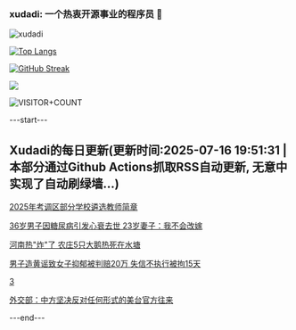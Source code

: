 ### xudadi: 一个热衷开源事业的程序员 👋

![xudadi](https://github-readme-stats-git-masterorgs-github-readme-stats-team.vercel.app/api?username=xudadi)

[![Top Langs](https://github-readme-stats.vercel.app/api/top-langs/?username=xudadi)](https://github.com/anuraghazra/github-readme-stats)

[![GitHub Streak](https://streak-stats.demolab.com?user=xudadi&locale=zh_Hans)](https://git.io/streak-stats)

![](https://raw.githubusercontent.com/xudadi/xudadi/main/assets/github-contribution-grid-snake.svg)

![VISITOR+COUNT](https://komarev.com/ghpvc/?username=xudadi&label=VISITOR+COUNT)


---start---

## Xudadi的每日更新(更新时间:2025-07-16 19:51:31 | 本部分通过Github Actions抓取RSS自动更新, 无意中实现了自动刷绿墙...)

[2025年考调区部分学校遴选教师简章](https://www.gongkaoleida.com/article/2513371)

[36岁男子因糖尿病引发心衰去世 23岁妻子：我不会改嫁](https://m.163.com/news/article/K4HINOLN053469LG.html)

[河南热"炸"了 农庄5只大鹅热死在水塘](https://m.163.com/news/article/K4HN1BBH053469LG.html)

[男子造黄谣致女子抑郁被判赔20万 失信不执行被拘15天](https://m.163.com/news/article/K4GICO9H051492T3.html)

[3](https://m.163.com/touch/news/sub/domestic)

[外交部：中方坚决反对任何形式的美台官方往来](https://m.163.com/news/article/K4HKQEOL0001899N.html)

---end---
